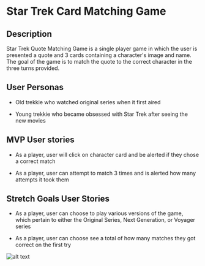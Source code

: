 # Star Trek Card Matching Game

## Description

Star Trek Quote Matching Game is a single player game in which the user is presented a quote and 3 cards containing a character's image and name. The goal of the game is to match the quote to the correct character in the three turns provided.

## User Personas

- Old trekkie who watched original series when it first aired

- Young trekkie who became obsessed with Star Trek after seeing the new movies

## MVP User stories

- As a player, user will click on character card and be alerted if they chose a correct match

- As a player, user can attempt to match 3 times and is alerted how many attempts it took them

## Stretch Goals User Stories

- As a player, user can choose to play various versions of the game, which pertain to either the Original Series, Next Generation, or Voyager series

- As a player, user can choose see a total of how many matches they got correct on the first try

![alt text](https://github.com/TessACraig89/u1_w3_star_trek_matching_game/blob/master/images/wireframe.jpg)
